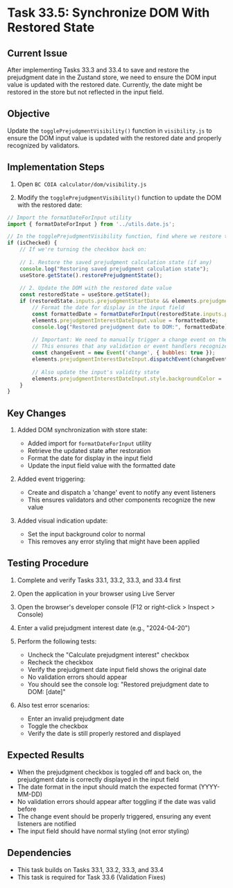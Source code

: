 # Task 33.5: Synchronize DOM With Restored State

## Current Issue

After implementing Tasks 33.3 and 33.4 to save and restore the prejudgment date in the Zustand store, we need to ensure the DOM input value is updated with the restored date. Currently, the date might be restored in the store but not reflected in the input field.

## Objective

Update the `togglePrejudgmentVisibility()` function in `visibility.js` to ensure the DOM input value is updated with the restored date and properly recognized by validators.

## Implementation Steps

1. Open `BC COIA calculator/dom/visibility.js`

2. Modify the `togglePrejudgmentVisibility()` function to update the DOM with the restored date:

```javascript
// Import the formatDateForInput utility
import { formatDateForInput } from '../utils.date.js';

// In the togglePrejudgmentVisibility function, find where we restore the state:
if (isChecked) {
    // If we're turning the checkbox back on:
    
    // 1. Restore the saved prejudgment calculation state (if any)
    console.log("Restoring saved prejudgment calculation state");
    useStore.getState().restorePrejudgmentState();
    
    // 2. Update the DOM with the restored date value
    const restoredState = useStore.getState();
    if (restoredState.inputs.prejudgmentStartDate && elements.prejudgmentInterestDateInput) {
        // Format the date for display in the input field
        const formattedDate = formatDateForInput(restoredState.inputs.prejudgmentStartDate);
        elements.prejudgmentInterestDateInput.value = formattedDate;
        console.log("Restored prejudgment date to DOM:", formattedDate);
        
        // Important: We need to manually trigger a change event on the input
        // This ensures that any validation or event handlers recognize the new value
        const changeEvent = new Event('change', { bubbles: true });
        elements.prejudgmentInterestDateInput.dispatchEvent(changeEvent);
        
        // Also update the input's validity state
        elements.prejudgmentInterestDateInput.style.backgroundColor = '#e0f2f7'; // NORMAL_BACKGROUND_COLOR
    }
}
```

## Key Changes

1. Added DOM synchronization with store state:
   - Added import for `formatDateForInput` utility
   - Retrieve the updated state after restoration
   - Format the date for display in the input field
   - Update the input field value with the formatted date

2. Added event triggering:
   - Create and dispatch a 'change' event to notify any event listeners
   - This ensures validators and other components recognize the new value

3. Added visual indication update:
   - Set the input background color to normal
   - This removes any error styling that might have been applied

## Testing Procedure

1. Complete and verify Tasks 33.1, 33.2, 33.3, and 33.4 first
2. Open the application in your browser using Live Server
3. Open the browser's developer console (F12 or right-click > Inspect > Console)
4. Enter a valid prejudgment interest date (e.g., "2024-04-20")
5. Perform the following tests:
   - Uncheck the "Calculate prejudgment interest" checkbox
   - Recheck the checkbox
   - Verify the prejudgment date input field shows the original date
   - No validation errors should appear
   - You should see the console log: "Restored prejudgment date to DOM: [date]"

6. Also test error scenarios:
   - Enter an invalid prejudgment date
   - Toggle the checkbox
   - Verify the date is still properly restored and displayed

## Expected Results

- When the prejudgment checkbox is toggled off and back on, the prejudgment date is correctly displayed in the input field
- The date format in the input should match the expected format (YYYY-MM-DD)
- No validation errors should appear after toggling if the date was valid before
- The change event should be properly triggered, ensuring any event listeners are notified
- The input field should have normal styling (not error styling)

## Dependencies

- This task builds on Tasks 33.1, 33.2, 33.3, and 33.4
- This task is required for Task 33.6 (Validation Fixes)
